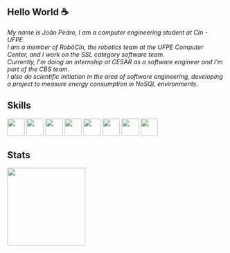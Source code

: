 ## Hello World :coffee:

*My name is João Pedro, I am a computer engineering student at CIn - UFPE.*<br>
*I am a member of RobôCIn, the robotics team at the UFPE Computer Center, and I work on the SSL category software team.*<br>
*Currently, I'm doing an internship at CESAR as a software engineer and I'm part of the CBS team.*<br>
*I also do scientific initiation in the area of software engineering, developing a project to measure energy consumption in NoSQL environments.*


## Skills

<img src="https://cdn.jsdelivr.net/gh/devicons/devicon/icons/cplusplus/cplusplus-line.svg" width="40" height="40"/> <img src="https://cdn.jsdelivr.net/gh/devicons/devicon/icons/c/c-line.svg" width="40" height="40"/> <img src="https://cdn.jsdelivr.net/gh/devicons/devicon/icons/java/java-original.svg" width="40" height="40"/> <img src="https://cdn.jsdelivr.net/gh/devicons/devicon/icons/git/git-original.svg" width="40" height="40"/> <img src="https://cdn.jsdelivr.net/gh/devicons/devicon/icons/linux/linux-plain.svg" width="40" height="40"/> <img src="https://cdn.jsdelivr.net/gh/devicons/devicon/icons/python/python-plain.svg" width="40" height="40" /> <img src="https://cdn.jsdelivr.net/gh/devicons/devicon/icons/qt/qt-original.svg" width="40" height="40"/> <img src="https://cdn.jsdelivr.net/gh/devicons/devicon/icons/android/android-plain.svg" width="40" height = "40"/>

## Stats
<div>
<a href="https://github.com/jpspm">
<img height="180em" src="https://github-readme-stats.vercel.app/api?username=jpspm&show_icons=true&theme=dracula&include_all_commits=true&count_private=true"/>
</div>
